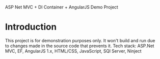 ASP Net MVC + DI Container + AngularJS Demo Project

# Introduction 
This project is for demonstration purposes only. It won't build and run due to changes made in the source code that prevents it.
Tech stack: ASP.Net MVC, EF, AngularJS 1.x, HTML/CSS, JavaScript, SQl Server, Ninject
